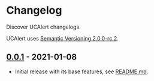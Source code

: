 # Changelog
Discover UCAlert changelogs.

UCAlert uses [Semantic Versioning 2.0.0-rc.2](https://semver.org/spec/v2.0.0-rc.2.html#semantic-versioning-200-rc2).

## [0.0.1](https://github.com/PresKhaled/uc-alert) - 2021-01-08
* Initial release with its base features, see [README.md](https://github.com/PresKhaled/uc-alert/blob/master/README.md).
